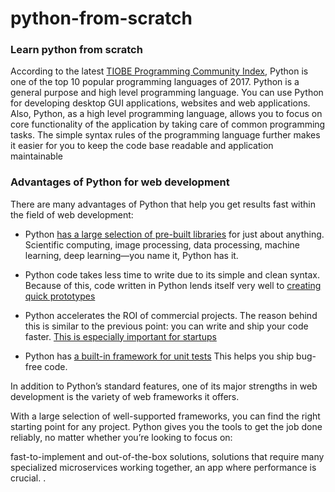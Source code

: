 # python-from-scratch

### Learn python from scratch 

According to the latest [TIOBE Programming Community Index](https://www.tiobe.com/tiobe-index/?source=post_page---------------------------),  Python is one of the top 10 popular programming languages of 2017. Python is a general purpose and high level programming language. You can use Python for developing desktop GUI applications, websites and web applications. Also, Python, as a high level programming language, allows you to focus on core functionality of the application by taking care of common programming tasks. The simple syntax rules of the programming language further makes it easier for you to keep the code base readable and application maintainable 


### Advantages of Python for web development


There are many advantages of Python that help you get results fast within the field of web development:


* Python [has a large selection of pre-built libraries](https://stxnext.com/blog/2018/09/20/most-popular-python-scientific-libraries/)  for just about anything.
Scientific computing, image processing, data processing, machine learning, deep learning—you name it, Python has it.

* Python code takes less time to write due to its simple and clean syntax.
Because of this, code written in Python lends itself very well to [creating quick prototypes](https://stxnext.com/blog/2018/05/08/5x5-5-tips-building-successful-minimum-viable-product-5-weeks/)

* Python accelerates the ROI of commercial projects.
The reason behind this is similar to the previous point: you can write and ship your code faster. [This is especially important for startups](https://stxnext.com/blog/2018/04/03/why-python-should-be-programming-language-your-startup/)

* Python has [a built-in framework for unit tests](https://stxnext.com/blog/2018/06/21/measurable-benefits-unit-testing/)
This helps you ship bug-free code.

In addition to Python’s standard features, one of its major strengths in web development is the variety of web frameworks it offers.

With a large selection of well-supported frameworks, you can find the right starting point for any project. Python gives you the tools to get the job done reliably, no matter whether you’re looking to focus on:

fast-to-implement and out-of-the-box solutions,
solutions that require many specialized microservices working together,
an app where performance is crucial.
.

